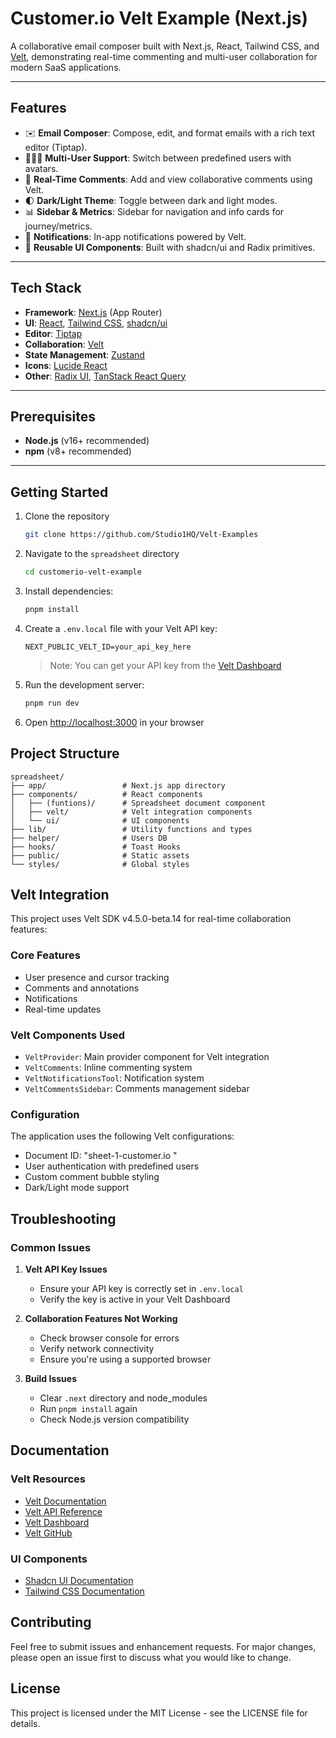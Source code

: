 # Customer.io Velt Example (Next.js)

A collaborative email composer built with Next.js, React, Tailwind CSS, and [Velt](https://velt.dev), demonstrating real-time commenting and multi-user collaboration for modern SaaS applications.

---

## Features

- ✉️ **Email Composer**: Compose, edit, and format emails with a rich text editor (Tiptap).
- 🧑‍🤝‍🧑 **Multi-User Support**: Switch between predefined users with avatars.
- 💬 **Real-Time Comments**: Add and view collaborative comments using Velt.
- 🌓 **Dark/Light Theme**: Toggle between dark and light modes.
- 📊 **Sidebar & Metrics**: Sidebar for navigation and info cards for journey/metrics.
- 🔔 **Notifications**: In-app notifications powered by Velt.
- 🧩 **Reusable UI Components**: Built with shadcn/ui and Radix primitives.

---

## Tech Stack

- **Framework**: [Next.js](https://nextjs.org/) (App Router)
- **UI**: [React](https://react.dev/), [Tailwind CSS](https://tailwindcss.com/), [shadcn/ui](https://ui.shadcn.com/)
- **Editor**: [Tiptap](https://tiptap.dev/)
- **Collaboration**: [Velt](https://velt.dev/)
- **State Management**: [Zustand](https://zustand-demo.pmnd.rs/)
- **Icons**: [Lucide React](https://lucide.dev/)
- **Other**: [Radix UI](https://www.radix-ui.com/), [TanStack React Query](https://tanstack.com/query/latest)

---

## Prerequisites

- **Node.js** (v16+ recommended)
- **npm** (v8+ recommended)

---

## Getting Started

1. Clone the repository

   ```bash
   git clone https://github.com/Studio1HQ/Velt-Examples
   ```

2. Navigate to the `spreadsheet` directory

   ```bash
   cd customerio-velt-example
   ```

3. Install dependencies:

   ```bash
   pnpm install
   ```

4. Create a `.env.local` file with your Velt API key:

   ```
   NEXT_PUBLIC_VELT_ID=your_api_key_here
   ```

   > Note: You can get your API key from the [Velt Dashboard](https://app.velt.dev)

5. Run the development server:

   ```bash
   pnpm run dev
   ```

6. Open [http://localhost:3000](http://localhost:3000) in your browser

## Project Structure

```
spreadsheet/
├── app/                 # Next.js app directory
├── components/          # React components
│   ├── (funtions)/      # Spreadsheet document component
│   ├── velt/            # Velt integration components
│   └── ui/              # UI components
├── lib/                 # Utility functions and types
├── helper/              # Users DB
├── hooks/               # Toast Hooks
├── public/              # Static assets
└── styles/              # Global styles
```

## Velt Integration

This project uses Velt SDK v4.5.0-beta.14 for real-time collaboration features:

### Core Features

- User presence and cursor tracking
- Comments and annotations
- Notifications
- Real-time updates

### Velt Components Used

- `VeltProvider`: Main provider component for Velt integration
- `VeltComments`: Inline commenting system
- `VeltNotificationsTool`: Notification system
- `VeltCommentsSidebar`: Comments management sidebar

### Configuration

The application uses the following Velt configurations:

- Document ID: "sheet-1-customer.io "
- User authentication with predefined users
- Custom comment bubble styling
- Dark/Light mode support

## Troubleshooting

### Common Issues

1. **Velt API Key Issues**

   - Ensure your API key is correctly set in `.env.local`
   - Verify the key is active in your Velt Dashboard

2. **Collaboration Features Not Working**

   - Check browser console for errors
   - Verify network connectivity
   - Ensure you're using a supported browser

3. **Build Issues**
   - Clear `.next` directory and node_modules
   - Run `pnpm install` again
   - Check Node.js version compatibility

## Documentation

### Velt Resources

- [Velt Documentation](https://docs.velt.dev/getting-started/introduction)
- [Velt API Reference](https://docs.velt.dev/api-reference)
- [Velt Dashboard](https://app.velt.dev)
- [Velt GitHub](https://github.com/veltdev)

### UI Components

- [Shadcn UI Documentation](https://ui.shadcn.com/docs)
- [Tailwind CSS Documentation](https://tailwindcss.com/docs)

## Contributing

Feel free to submit issues and enhancement requests. For major changes, please open an issue first to discuss what you would like to change.

## License

This project is licensed under the MIT License - see the LICENSE file for details.